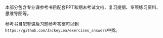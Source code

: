 本部分包含专业课参考书目配套PPT和期末考试文档、复习提纲、专项练习资料、思维导图等。

参考书目配套课后习题参考答案可以到`https://github.com/JackeyLea/exercises_answers`中找。